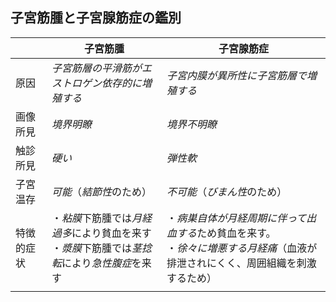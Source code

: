 ## 子宮筋腫と子宮腺筋症の鑑別

|       | 子宮筋腫                                                    | 子宮腺筋症                                                                 |
| ----- | ------------------------------------------------------- | --------------------------------------------------------------------- |
| 原因    | *子宮筋層の平滑筋がエストロゲン依存的に増殖する*                               | *子宮内膜が異所性に子宮筋層で増殖する*                                                  |
| 画像所見  | *境界明瞭*                                                  | *境界不明瞭*                                                               |
| 触診所見  | *硬い*                                                    | *弾性軟*                                                                 |
| 子宮温存  | *可能*（*結節性*のため）                                          | *不可能*（*びまん性*のため）                                                      |
| 特徴的症状 | ・*粘膜*下筋腫では*月経過多*により貧血を来す<br>・*漿膜*下筋腫では*茎捻転*により*急性腹症*を来す | ・*病巣自体が月経周期に伴って出血する*ため貧血を来す。<br>・*徐々に増悪する月経痛*（血液が排泄されにくく、周囲組織を刺激するため） |
|       |                                                         |                                                                       |
